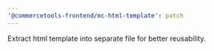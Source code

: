```yaml
---
'@commercetools-frontend/mc-html-template': patch
---
```


Extract html template into separate file for better reusability.
